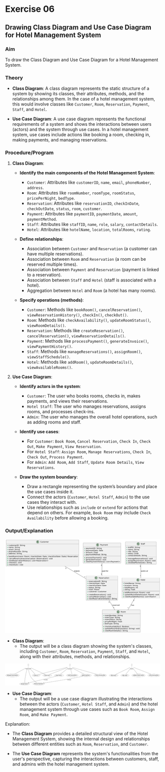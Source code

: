 # Exercise 06

## Drawing Class Diagram and Use Case Diagram for Hotel Management System

### Aim  

To draw the Class Diagram and Use Case Diagram for a Hotel Management System.

### Theory

- **Class Diagram**: A class diagram represents the static structure of a system by showing its classes, their attributes, methods, and the relationships among them. In the case of a hotel management system, this would involve classes like `Customer`, `Room`, `Reservation`, `Payment`, `Staff`, and `Hotel`.

- **Use Case Diagram**: A use case diagram represents the functional requirements of a system and shows the interactions between users (actors) and the system through use cases. In a hotel management system, use cases include actions like booking a room, checking in, making payments, and managing reservations.

### Procedure/Program

1. **Class Diagram**:
   - **Identify the main components of the Hotel Management System**:
     - `Customer`: Attributes like `customerID`, `name`, `email`, `phoneNumber`, `address`.
     - `Room`: Attributes like `roomNumber`, `roomType`, `roomStatus`, `pricePerNight`, `bedType`.
     - `Reservation`: Attributes like `reservationID`, `checkInDate`, `checkOutDate`, `status`, `room`, `customer`.
     - `Payment`: Attributes like `paymentID`, `paymentDate`, `amount`, `paymentMethod`.
     - `Staff`: Attributes like `staffID`, `name`, `role`, `salary`, `contactDetails`.
     - `Hotel`: Attributes like `hotelName`, `location`, `totalRooms`, `rating`.

   - **Define relationships**:
     - Association between `Customer` and `Reservation` (a customer can have multiple reservations).
     - Association between `Room` and `Reservation` (a room can be reserved multiple times).
     - Association between `Payment` and `Reservation` (payment is linked to a reservation).
     - Association between `Staff` and `Hotel` (staff is associated with a hotel).
     - Aggregation between `Hotel` and `Room` (a hotel has many rooms).

   - **Specify operations (methods)**:
     - `Customer`: Methods like `bookRoom()`, `cancelReservation()`, `viewReservationHistory()`, `checkIn()`, `checkOut()`.
     - `Room`: Methods like `checkAvailability()`, `updateRoomStatus()`, `viewRoomDetails()`.
     - `Reservation`: Methods like `createReservation()`, `cancelReservation()`, `viewReservationDetails()`.
     - `Payment`: Methods like `processPayment()`, `generateInvoice()`, `viewPaymentHistory()`.
     - `Staff`: Methods like `manageReservations()`, `assignRoom()`, `viewStaffSchedule()`.
     - `Hotel`: Methods like `addRoom()`, `updateRoomDetails()`, `viewAvailableRooms()`.

2. **Use Case Diagram**:
   - **Identify actors in the system**:
     - `Customer`: The user who books rooms, checks in, makes payments, and views their reservations.
     - `Hotel Staff`: The user who manages reservations, assigns rooms, and processes check-ins.
     - `Admin`: The user who manages the overall hotel operations, such as adding rooms and staff.

   - **Identify use cases**:
     - For `Customer`: `Book Room`, `Cancel Reservation`, `Check In`, `Check Out`, `Make Payment`, `View Reservation`.
     - For `Hotel Staff`: `Assign Room`, `Manage Reservations`, `Check In`, `Check Out`, `Process Payment`.
     - For `Admin`: `Add Room`, `Add Staff`, `Update Room Details`, `View Reservations`.

   - **Draw the system boundary**:
     - Draw a rectangle representing the system’s boundary and place the use cases inside it.
     - Connect the actors (`Customer`, `Hotel Staff`, `Admin`) to the use cases they interact with.
     - Use relationships such as `include` or `extend` for actions that depend on others. For example, `Book Room` may include `Check Availability` before allowing a booking.

### Output/Explanation

![alt text](class.png)

- **Class Diagram**:
  - The output will be a class diagram showing the system's classes, including `Customer`, `Room`, `Reservation`, `Payment`, `Staff`, and `Hotel`, along with their attributes, methods, and relationships.

![alt text](usecase.png)

- **Use Case Diagram**:
  - The output will be a use case diagram illustrating the interactions between the actors (`Customer`, `Hotel Staff`, and `Admin`) and the hotel management system through use cases such as `Book Room`, `Assign Room`, and `Make Payment`.

Explanation:

- The **Class Diagram** provides a detailed structural view of the Hotel Management System, showing the internal design and relationships between different entities such as `Room`, `Reservation`, and `Customer`.

- The **Use Case Diagram** represents the system's functionalities from the user's perspective, capturing the interactions between customers, staff, and admins with the hotel management system.

